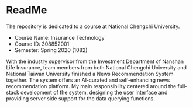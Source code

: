 # ReadMe
The repository is dedicated to a course at National Chengchi University.
* Course Name: Insurance Technology
* Course ID: 308852001
* Semester: Spring 2020 (1082)

With the industry supervisor from the Investment Department of Nanshan Life Insurance, team members from both National Chengchi University and National Taiwan University finished a News Recommendation System together. The system offers an AI-curated and self-enhancing news recommendation platform. My main responsibility centered around the full-stack development of the system, designing the user interface and providing server side support for the data querying functions.
